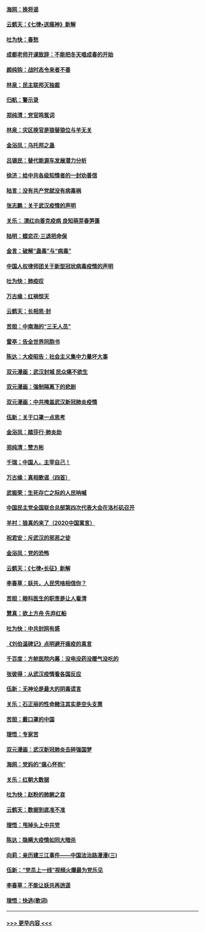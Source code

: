 #### [海网：换将谣](../pages/nsc993/n11873712.md?t=02170831) 
#### [云鹤天：《七律▪送瘟神》新解](../pages/nsc993/n11873598.md?t=02170831) 
#### [吐为快：春愁](../pages/nsc993/n11872801.md?t=02170831) 
#### [成都老师开课致辞：不能把冬天唱成春的开始](../pages/nsc993/n11872653.md?t=02170831) 
#### [颜纯钩：战时态令来者不善](../pages/nsc993/n11872011.md?t=02170831) 
#### [林泉：民主联邦灭独裁](../pages/nsc993/n11870998.md?t=02170831) 
#### [归航：警示录](../pages/nsc993/n11870963.md?t=02170831) 
#### [郑纯清：党官鸣冤词](../pages/nsc993/n11870938.md?t=02170831) 
#### [林泉：灾区换官是狼替狼位与羊无关](../pages/nsc993/n11870896.md?t=02170831) 
#### [金浴凤：乌托邦之蛊](../pages/nsc993/n11870879.md?t=02170831) 
#### [吕锡民：替代能源车发展潜力分析](../pages/nsc993/n11870656.md?t=02170831) 
#### [徐济：给中共各级知情者的一封劝善信](../pages/nsc993/n11868561.md?t=02170831) 
#### [陆言：没有共产党就没有病毒祸](../pages/nsc993/n11868232.md?t=02170831) 
#### [张志鹏：关于武汉疫情的声明](../pages/nsc993/n11867182.md?t=02170831) 
#### [关乐： 漂红向善克疫病 良知萌芽春笋蓬](../pages/nsc993/n11865710.md?t=02170831) 
#### [陆明：蝶恋花‧三退把命保](../pages/nsc993/n11865673.md?t=02170831) 
#### [金言：破解“蛊毒”与“病毒”](../pages/nsc993/n11864103.md?t=02170831) 
#### [中国人权律师团关于新型冠状病毒疫情的声明](../pages/nsc993/n11864249.md?t=02170831) 
#### [吐为快：肺疫叹](../pages/nsc993/n11864027.md?t=02170831) 
#### [万古缘：红祸惊天](../pages/nsc993/n11864079.md?t=02170831) 
#### [云鹤天：长相思‧封](../pages/nsc993/n11864006.md?t=02170831) 
#### [苦胆：中南海的“三无人员”](../pages/nsc993/n11862997.md?t=02170831) 
#### [雷亭：告全世界同胞书](../pages/nsc993/n11862572.md?t=02170831) 
#### [陈达：大疫昭告：社会主义集中力量坏大事](../pages/nsc993/n11859419.md?t=02170831) 
#### [双元漫画：武汉封城 民众痛不欲生](../pages/nsc993/n11859287.md?t=02170831) 
#### [双元漫画：强制隔离下的悲剧](../pages/nsc993/n11859244.md?t=02170831) 
#### [双元漫画：中共掩盖武汉新冠肺炎疫情](../pages/nsc993/n11858249.md?t=02170831) 
#### [伍新：关于口罩一点思考](../pages/nsc993/n11859195.md?t=02170831) 
#### [金浴凤：踏莎行‧肺炎劫](../pages/nsc993/n11858227.md?t=02170831) 
#### [郑纯清：赞方彬](../pages/nsc993/n11856803.md?t=02170831) 
#### [千瑞；中国人，主宰自己！](../pages/nsc993/n11856793.md?t=02170831) 
#### [万古缘：真相歌谣（四首）](../pages/nsc993/n11856263.md?t=02170831) 
#### [武振荣：生死存亡之际的人民呐喊](../pages/nsc993/n11856256.md?t=02170831) 
#### [中国民主党全国联合总部第四次代表大会在洛杉矶召开](../pages/nsc993/n11856344.md?t=02170831) 
#### [羊村：狼真的来了（2020中国寓言）](../pages/nsc993/n11856229.md?t=02170831) 
#### [祝君安：斥武汉的邪恶之徒](../pages/nsc993/n11855861.md?t=02170831) 
#### [金浴凤：党的恐怖](../pages/nsc993/n11855849.md?t=02170831) 
#### [云鹤天：《七律▪长征》新解](../pages/nsc993/n11855479.md?t=02170831) 
#### [李春草：妖共，人民凭啥相信你？](../pages/nsc993/n11855196.md?t=02170831) 
#### [苦胆：眼科医生的职责是让人看清](../pages/nsc993/n11853840.md?t=02170831) 
#### [慧真：欲上方舟 先弃红船](../pages/nsc993/n11853483.md?t=02170831) 
#### [吐为快：中共封网有感](../pages/nsc993/n11852575.md?t=02170831) 
#### [《刘伯温碑记》点明避开瘟疫的真言](../pages/nsc993/n11852128.md?t=02170831) 
#### [千百度：方舱医院内幕：没电没药没暖气没吃的](../pages/nsc993/n11850211.md?t=02170831) 
#### [张彼得：从武汉疫情看各国反应](../pages/nsc993/n11850102.md?t=02170831) 
#### [伍新：无神论是最大的阴毒谎言](../pages/nsc993/n11846129.md?t=02170831) 
#### [关乐：石正丽的性命赌注其实是空头支票](../pages/nsc993/n11846109.md?t=02170831) 
#### [苦胆：戴口罩的中国](../pages/nsc993/n11845576.md?t=02170831) 
#### [理悟：专家苦](../pages/nsc993/n11845564.md?t=02170831) 
#### [双元漫画：武汉新冠肺炎击碎强国梦](../pages/nsc993/n11843320.md?t=02170831) 
#### [海网：党妈的“瘟心怀抱”](../pages/nsc993/n11840740.md?t=02170831) 
#### [关乐：红朝大数据](../pages/nsc993/n11840675.md?t=02170831) 
#### [吐为快：赵粉的肺腑之哀](../pages/nsc993/n11840618.md?t=02170831) 
#### [云鹤天：数据到底准不准](../pages/nsc993/n11840325.md?t=02170831) 
#### [理悟：甩掉头上中共党](../pages/nsc993/n11838826.md?t=02170831) 
#### [陈达：隐瞒大疫情如同大暗杀](../pages/nsc993/n11838771.md?t=02170831) 
#### [向莉：亲历建三江事件——中国法治路漫漫(三)](../pages/nsc993/n11831825.md?t=02170831) 
#### [伍新：“党员上一线”视频火爆最为党乐见](../pages/nsc993/n11838200.md?t=02170831) 
#### [李春草：不能让妖共再逍遥](../pages/nsc993/n11838102.md?t=02170831) 
#### [理悟：快逃(歌词)](../pages/nsc993/n11838083.md?t=02170831) 

----
#### [ >>> 更早内容 <<< ](../indexes/nsc993-earlier.md)
